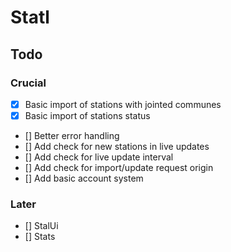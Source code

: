 # Statl

## Todo

### Crucial

- [x] Basic import of stations with jointed communes
- [x] Basic import of stations status
- [] Better error handling
- [] Add check for new stations in live updates
- [] Add check for live update interval
- [] Add check for import/update request origin
- [] Add basic account system

### Later

- [] StalUi
- [] Stats
